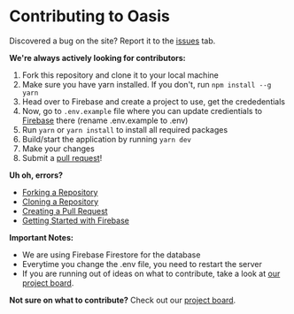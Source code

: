 # Contributing to Oasis
Discovered a bug on the site? Report it to the <a href="https://github.com/heybereket/oasis/issues">issues</a> tab. 

**We're always actively looking for contributors:**

1. Fork this repository and clone it to your local machine
2. Make sure you have yarn installed. If you don't, run ```npm install --g yarn```
3. Head over to Firebase and create a project to use, get the crededentials 
4. Now, go to ```.env.example``` file where you can update credientials to <a href="https://firebase.google.com">Firebase</a> there (rename .env.example to .env)
5. Run ```yarn``` or ```yarn install``` to install all required packages 
6. Build/start the application by running ```yarn dev```
7. Make your changes
8. Submit a <a href="https://github.com/heybereket/oasis/pulls">pull request</a>!

**Uh oh, errors?**
- <a href="https://docs.github.com/en/github/getting-started-with-github/fork-a-repo">Forking a Repository</a>
- <a href="https://docs.github.com/en/github/creating-cloning-and-archiving-repositories/cloning-a-repository">Cloning a Repository</a>
- <a href="https://docs.github.com/en/github/collaborating-with-issues-and-pull-requests/creating-a-pull-request-from-a-fork">Creating a Pull Request</a>
- <a href="https://cloud.google.com/firestore/docs/client/get-firebase">Getting Started with Firebase</a>

**Important Notes:**
- We are using Firebase Firestore for the database
- Everytime you change the .env file, you need to restart the server
- If you are running out of ideas on what to contribute, take a look at <a href="https://github.com/heybereket/oasis/projects/1">our project board</a>.

**Not sure on what to contribute?** Check out our <a href="https://github.com/heybereket/oasis/projects/1">project board</a>.
